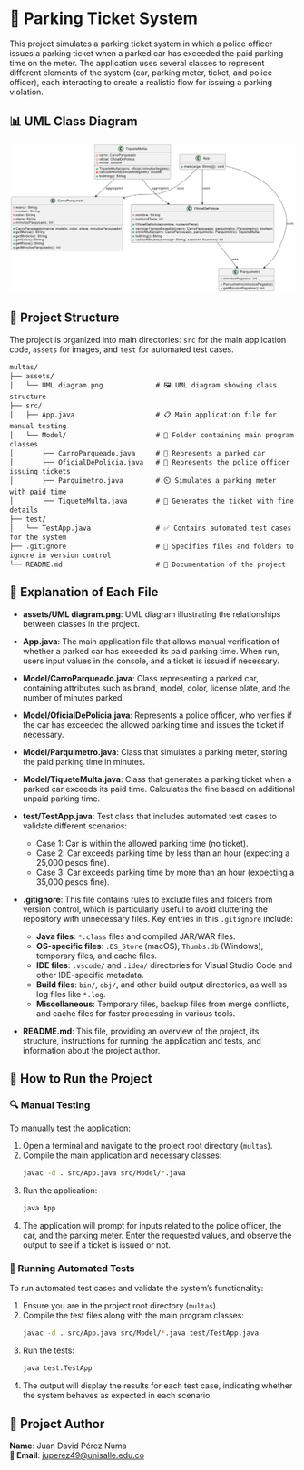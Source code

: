 # 🚓 Parking Ticket System

This project simulates a parking ticket system in which a police officer issues a parking ticket when a parked car has exceeded the paid parking time on the meter. The application uses several classes to represent different elements of the system (car, parking meter, ticket, and police officer), each interacting to create a realistic flow for issuing a parking violation.

## 📊 UML Class Diagram

![UML Diagram](./assets/UML%20diagram.png)

## 📂 Project Structure

The project is organized into main directories: `src` for the main application code, `assets` for images, and `test` for automated test cases.

```plaintext
multas/
├── assets/
│   └── UML diagram.png             # 🖼️ UML diagram showing class structure
├── src/
│   ├── App.java                    # 📋 Main application file for manual testing
│   └── Model/                      # 📁 Folder containing main program classes
│       ├── CarroParqueado.java     # 🚗 Represents a parked car
│       ├── OficialDePolicia.java   # 👮 Represents the police officer issuing tickets
│       ├── Parquimetro.java        # ⏲️ Simulates a parking meter with paid time
│       └── TiqueteMulta.java       # 💸 Generates the ticket with fine details
├── test/
│   └── TestApp.java                # ✅ Contains automated test cases for the system
├── .gitignore                      # 🚫 Specifies files and folders to ignore in version control
└── README.md                       # 📖 Documentation of the project
```

## 📑 Explanation of Each File

- **assets/UML diagram.png**: UML diagram illustrating the relationships between classes in the project.

- **App.java**: The main application file that allows manual verification of whether a parked car has exceeded its paid parking time. When run, users input values in the console, and a ticket is issued if necessary.

- **Model/CarroParqueado.java**: Class representing a parked car, containing attributes such as brand, model, color, license plate, and the number of minutes parked.

- **Model/OficialDePolicia.java**: Represents a police officer, who verifies if the car has exceeded the allowed parking time and issues the ticket if necessary.

- **Model/Parquimetro.java**: Class that simulates a parking meter, storing the paid parking time in minutes.

- **Model/TiqueteMulta.java**: Class that generates a parking ticket when a parked car exceeds its paid time. Calculates the fine based on additional unpaid parking time.

- **test/TestApp.java**: Test class that includes automated test cases to validate different scenarios:
    - Case 1: Car is within the allowed parking time (no ticket).
    - Case 2: Car exceeds parking time by less than an hour (expecting a 25,000 pesos fine).
    - Case 3: Car exceeds parking time by more than an hour (expecting a 35,000 pesos fine).

- **.gitignore**: This file contains rules to exclude files and folders from version control, which is particularly useful to avoid cluttering the repository with unnecessary files. Key entries in this `.gitignore` include:
  - **Java files**: `*.class` files and compiled JAR/WAR files.
  - **OS-specific files**: `.DS_Store` (macOS), `Thumbs.db` (Windows), temporary files, and cache files.
  - **IDE files**: `.vscode/` and `.idea/` directories for Visual Studio Code and other IDE-specific metadata.
  - **Build files**: `bin/`, `obj/`, and other build output directories, as well as log files like `*.log`.
  - **Miscellaneous**: Temporary files, backup files from merge conflicts, and cache files for faster processing in various tools.

- **README.md**: This file, providing an overview of the project, its structure, instructions for running the application and tests, and information about the project author.

## 🚀 How to Run the Project

### 🔍 Manual Testing

To manually test the application:

1. Open a terminal and navigate to the project root directory (`multas`).
2. Compile the main application and necessary classes:
   ```bash
   javac -d . src/App.java src/Model/*.java
   ```
3. Run the application:
   ```bash
   java App
   ```
4. The application will prompt for inputs related to the police officer, the car, and the parking meter. Enter the requested values, and observe the output to see if a ticket is issued or not.

### 🧪 Running Automated Tests

To run automated test cases and validate the system’s functionality:

1. Ensure you are in the project root directory (`multas`).
2. Compile the test files along with the main program classes:
   ```bash
   javac -d . src/App.java src/Model/*.java test/TestApp.java
   ```
3. Run the tests:
   ```bash
   java test.TestApp
   ```
4. The output will display the results for each test case, indicating whether the system behaves as expected in each scenario.

## 👤 Project Author

**Name**: Juan David Pérez Numa  
**📧 Email**: juperez49@unisalle.edu.co